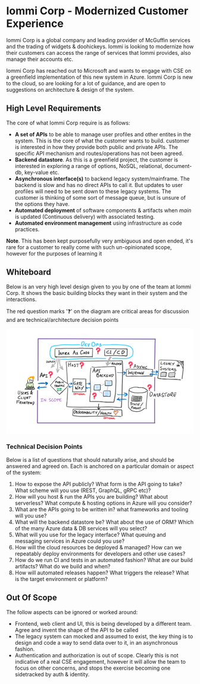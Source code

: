 # Iommi Corp - Modernized Customer Experience

Iommi Corp is a global company and leading provider of McGuffin services and the trading of widgets & doohickeys. Iommi is looking to modernize how their customers can access the range of services that Iommi provides, also manage their accounts etc.

Iommi Corp has reached out to Microsoft and wants to engage with CSE on a greenfield implementation of this new system in Azure. Iommi Corp is new to the cloud, so are looking for a lot of guidance, and are open to suggestions on architecture & design of the system. 

## High Level Requirements

The core of what Iommi Corp require is as follows:

- **A set of APIs** to be able to manage user profiles and other entites in the system. This is the core of what the customer wants to build. customer is interested in how they provide both public and private APIs. The specific API mechanism and routes/operations has not been agreed.
- **Backend datastore**. As this is a greenfield project, the customer is interested in exploring a range of options, NoSQL, relational, document-db, key-value etc.
- **Asynchronous interface(s)** to backend legacy system/mainframe. The backend is slow and has no direct APIs to call it. But updates to user profiles will need to be sent down to these legacy systems. The customer is thinking of some sort of message queue, but is unsure of the options they have.
- **Automated deployment** of software components & artifacts when *main* is updated (Continuous delivery) with associated testing.
- **Automated environment management** using infrastructure as code practices.

**Note**. This has been kept purposefully very ambiguous and open ended, it's rare for a customer to really come with such un-opinionated scope, however for the purposes of learning it

## Whiteboard

Below is an very high level design given to you by one of the team at Iommi Corp. It shows the basic building blocks they want in their system and the interactions. 

The red question marks '❓' on the diagram are critical areas for discussion and are technical/architecture decision points

![](whiteboard.png)

### Technical Decision Points

Below is a list of questions that should naturally arise, and should be answered and agreed on. Each is anchored on a particular domain or aspect of the system:

1. How to expose the API publicly? What form is the API going to take? What scheme will you use (REST, GraphQL, gRPC etc)? 
2. How will you host & run the APIs you are building? What about serverless? What compute & hosting options in Azure will you consider?
3. What are the APIs going to be written in? what frameworks and tooling will you use? 
4. What will the backend datastore be? What about the use of ORM? Which of the many Azure data & DB services will you select?
5. What will you use for the legacy interface? What queuing and messaging services in Azure could you use?
6. How will the cloud resources be deployed & managed? How can we repeatably deploy environments for developers and other use cases?
7. How do we run CI and tests in an automated fashion? What are our build artifacts? What do we build and when?
8.  How will automated releases happen? What triggers the release? What is the target environment or platform?

## Out Of Scope

The follow aspects can be ignored or worked around:

- Frontend, web client and UI, this is being developed by a different team. Agree and invent the shape of the API to be called
- The legacy system can mocked and assumed to exist, the key thing is to design and code a way to send data over to it, in an asynchronous fashion.
- Authentication and authorization is out of scope. Clearly this is not indicative of a real CSE engagement, however it will allow the team to focus on other concerns, and stops the exercise becoming one sidetracked by auth & identity.
